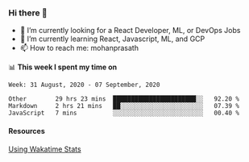 ### Hi there 👋

- 🔭 I’m currently looking for a React Developer, ML, or DevOps Jobs
- 🌱 I’m currently learning React, Javascript, ML, and GCP
- 📫 How to reach me: mohanprasath

📊 **This week I spent my time on**
<!--START_SECTION:waka-->
```text
Week: 31 August, 2020 - 07 September, 2020

Other        29 hrs 23 mins  ███████████████████████░░   92.20 % 
Markdown     2 hrs 21 mins   ██░░░░░░░░░░░░░░░░░░░░░░░   07.39 % 
JavaScript   7 mins          ░░░░░░░░░░░░░░░░░░░░░░░░░   00.40 % 
```
<!--END_SECTION:waka-->

#### Resources
[Using Wakatime Stats](https://github.com/marketplace/actions/waka-readme)
